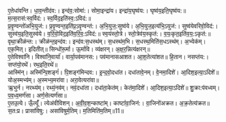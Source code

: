 

  
ए॒तेधा॑वन्ति। धा॒व॒न्तीद॑व:। इन्द॑व॒:सोमा॑:। सोमा॒इन्द्रा॑य। इन्द्रा॑य॒घृष्व॑य:। घृष्व॑य॒इति॒घृष्व॑य:॥ म॒त्स॒रास॑:स्व॒र्विद॑:। स्व॒र्विद॒इति॑स्व॒:ऽविद॑:॥  
प्र॒वृ॒ण्वन्तो॑अभि॒युज॑:। प्र॒वृ॒ण्वन्त॒इति॑प्र॒ऽवृ॒ण्वन्त॑:। अ॒भि॒युज॒:सुष्व॑ये। अ॒भि॒युज॒इत्य॑भि॒ऽयुज॑:। सुष्व॑येवरिवो॒विद॑:। सुस्व॑य॒इति॒सुस्व॑ये। व॒रि॒वो॒विद॒इति॑व॒रि॒व॒:ऽविद॑:॥ स्व॒यंस्तो॒त्रे। स्तो॒त्रेव॑य॒स्कृत॑:। व॒यः॒कृत॒इति॑व॒य॒:ऽकृत॑:॥  
वृथा॒क्रीळ॑न्त:। क्रीळ॑न्त॒इन्द॑व:। इन्द॑व:स॒धस्थ॑म्। स॒धस्थ॑म॒भि। स॒धस्थ॒मिति॑स॒धऽस्थ॑म्। अ॒भ्येक॑म्। एक॒मित्। इदितीत्॥ सिन्धो॑रू॒र्मा। ऊ॒र्मावि। व्य॑क्षरन्। अ॒क्ष॒र॒न्नित्य॑क्षरन्॥  
ए॒तेविश्वा॑नि। विश्वा॑नि॒वार्या॑। वार्या॒पव॑मानस:। पव॑मानासआशत। आ॒श॒तेत्या॑शत॥ हि॒तान। नसप्त॑य:। सप्त॑यो॒रथे॑। रथ॒इति॒रथे॑॥  
आस्मि॑न्। अस्मि॑न्पि॒शङ्गं॑। पि॒शङ्ग॑मिन्दव:। इ॒न्द॒वो॒दधा॑त। दधा॑तावे॒नम्। वे॒नमा॒दिशे॑। आ॒दिश॒इत्या॒ऽदिशे॑॥ योअ॒स्मभ्य॑म्। अ॒स्मभ्य॒मरा॑वा। अरा॒वेत्यरा॑वा॥  
ऋ॒भुर्न। नरथ्य॑म्। रथ्यं॒नव॑म्। नवं॒दधा॑ता। दधा॑ता॒केत॑म्। केत॑मा॒दिशे॑। आ॒दिश॒इत्या॒ऽदिशे॑॥ शु॒क्रा:प॑वध्वम्। प॒व॒ध्व॒मर्ण॑सा। अर्ण॒सेत्यर्ण॑सा॥  
ए॒तउ॒त्ये। ऊँ॒त्यूँ॑। त्येअ॑वीविशन्। अ॒वी॒व॒श॒न्काष्टा॑म्। काष्टां॑वा॒जिन॑:। वा॒जिनो॑अक्रत। अ॒क्र॒तेत्य॑क्रत॥ स॒त:प्र। प्रासा॑विषु:। असा॑विषुर्म॒तिम्। म॒तिमिति॑म॒तिम्॥11॥  
